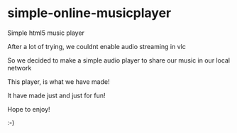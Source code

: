 # simple-online-musicplayer
Simple html5 music player

After a lot of trying, we couldnt enable audio streaming in vlc


So we decided to make a simple audio player to share our music in our local network


This player, is what we have made!


It have made just and just for fun!


Hope to enjoy!


:-)

